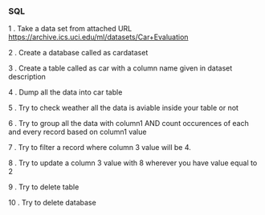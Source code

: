 ### SQL

1 . Take a data set from attached URL https://archive.ics.uci.edu/ml/datasets/Car+Evaluation

2 . Create a database called as cardataset

3 . Create a table called as car with a column name given in dataset description

4 . Dump all the data into car table 

5 . Try to check weather all the data is aviable inside your table or not 

6 . Try to group all the data with column1 AND count occurences of each and every record based on column1 value 

7 . Try to filter a record where column 3 value will be 4.

8 .  Try to update a column 3 value with 8 wherever you have value equal to 2 

9 . Try to delete table 

10 . Try to delete database

